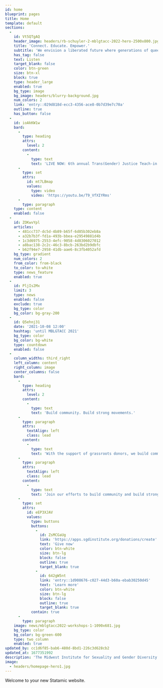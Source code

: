 ```yaml
---
id: home
blueprint: pages
title: Home
template: default
sections:
  -
    id: Vt5QTgAQ
    header_image: headers/rb-schuyler-2-mblgtacc-2022-hero-2500x800.jpg
    title: 'Connect. Educate. Empower.'
    subtitle: 'We envision a liberated future where generations of queer and trans people live in abundance and their joy, knowledge, and experience guide our shared existence.'
    has_tag: false
    text: Listen
    target_blank: false
    color: btn-green
    size: btn-xl
    block: true
    type: header_large
    enabled: true
    bg_type: image
    bg_image: headers/blurry-background.jpg
    num_colors: 2
    link: 'entry::029d818d-ecc3-4356-ace8-0b7d39e7c70a'
    outline: true
    has_button: false
  -
    id: ioAkKW1w
    bard:
      -
        type: heading
        attrs:
          level: 2
        content:
          -
            type: text
            text: 'LIVE NOW: 6th annual Trans(Gender) Justice Teach-in'
      -
        type: set
        attrs:
          id: mt7LBmap
          values:
            type: video
            video: 'https://youtu.be/T9_VfXIYRms'
      -
        type: paragraph
    type: content
    enabled: false
  -
    id: ZOKwvYpl
    articles:
      - 481cc737-dc5d-4b89-b65f-6d85b302eb8a
      - a32b7b3f-fd1a-493b-bbea-e29549881d4b
      - 1c3d6975-2553-4efc-9058-4d8306027012
      - a8bac138-2c2c-46c3-8bcb-263bd2b9dbfc
      - b62f94e7-2958-41db-aae6-8c3fb4052afd
    bg_type: gradient
    num_colors: 2
    from_color: from-black
    to_color: to-white
    type: news_feature
    enabled: true
  -
    id: PljIs2Mx
    limit: 3
    type: news
    enabled: false
    exclude: true
    bg_type: color
    bg_color: bg-gray-200
  -
    id: Q5ehnj31
    date: '2021-10-08 12:00'
    hashtag: 'until MBLGTACC 2021'
    bg_type: color
    bg_color: bg-white
    type: countdown
    enabled: false
  -
    column_widths: third_right
    left_column: content
    right_column: image
    center_columns: false
    bard:
      -
        type: heading
        attrs:
          level: 2
        content:
          -
            type: text
            text: 'Build community. Build strong movements.'
      -
        type: paragraph
        attrs:
          textAlign: left
          class: lead
        content:
          -
            type: text
            text: 'With the support of grassroots donors, we build community among queer and trans youth, expand knowledge of sexuality and gender, and create lasting change across the Midwest.'
      -
        type: paragraph
        attrs:
          textAlign: left
          class: lead
        content:
          -
            type: text
            text: 'Join our efforts to build community and build strong movements—make a gift now.'
      -
        type: set
        attrs:
          id: eEP3XJAV
          values:
            type: buttons
            buttons:
              -
                id: ZsMCGaUg
                link: 'https://apps.sgdinstitute.org/donations/create'
                text: 'Give now'
                color: btn-white
                size: btn-lg
                block: false
                outline: true
                target_blank: true
              -
                id: 642gW5nt
                link: 'entry::1d908676-c027-44d3-b60a-ebab30250d45'
                text: 'Learn more'
                color: btn-white
                size: btn-lg
                block: false
                outline: true
                target_blank: true
            contain: true
      -
        type: paragraph
    image: news/mblgtacc2022-workshops-1-1090x681.jpg
    bg_type: color
    bg_color: bg-green-600
    type: two_column
    enabled: true
updated_by: cc1d6f85-bab6-480d-8bd1-226c3d628cb2
updated_at: 1677351992
description: 'The Midwest Institute for Sexuality and Gender Diversity envisions a liberated future where generations of queer and trans people live in abundance and their joy, knowledge, and experience guide our shared existence.'
image:
  - headers/homepage-hero1.jpg
---
```

Welcome to your new Statamic website.

